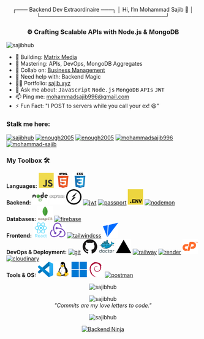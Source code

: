 <p align="center">
┌─── Backend Dev Extraordinaire ───┐
│ Hi, I’m Mohammad Sajib 👋       │
└─────────────────────────────────┘
</p>
<h3 align="center">⚙️ Crafting Scalable APIs with Node.js & MongoDB</h3>

<p align="left"> <img src="https://komarev.com/ghpvc/?username=sajibhub&label=Profile%20views&color=0e75b6&style=flat" alt="sajibhub" /> </p>

- 🔭 Building: [Matrix Media](https://matrix-media.vercel.app)  
- 🌱 Mastering: APIs, DevOps, MongoDB Aggregates  
- 👯 Collab on: [Business Management](https://github.com/sajibhub/business-management)  
- 🤝 Need help with: Backend Magic  
- 👨‍💻 Portfolio: [sajib.xyz](https://sajib.xyz)  
- 💬 Ask me about: <kbd>JavaScript</kbd> <kbd>Node.js</kbd> <kbd>MongoDB</kbd> <kbd>APIs</kbd> <kbd>JWT</kbd>  
- 📫 Ping me: mohammadsajib996@gmail.com  
- ⚡ Fun Fact: "I POST to servers while you call your ex! 😆"

<h3 align="left">Stalk me here:</h3>
<p align="left">
  <a href="https://twitter.com/SajibHub" target="blank"><img src="https://raw.githubusercontent.com/rahuldkjain/github-profile-readme-generator/master/src/images/icons/Social/twitter.svg" alt="sajibhub" height="30" width="40" title="Tweeting tech stuff"/></a>
  <a href="https://linkedin.com/in/enough2005" target="blank"><img src="https://raw.githubusercontent.com/rahuldkjain/github-profile-readme-generator/master/src/images/icons/Social/linked-in-alt.svg" alt="enough2005" height="30" width="40" title="Professional vibes"/></a>
  <a href="https://fb.com/enough2005" target="blank"><img src="https://raw.githubusercontent.com/rahuldkjain/github-profile-readme-generator/master/src/images/icons/Social/facebook.svg" alt="enough2005" height="30" width="40" title="Say hi!"/></a>
  <a href="https://instagram.com/mohammadsajib996" target="blank"><img src="https://raw.githubusercontent.com/rahuldkjain/github-profile-readme-generator/master/src/images/icons/Social/instagram.svg" alt="mohammadsajib996" height="30" width="40" title="Life in pics"/></a>
  <a href="https://www.leetcode.com/mohammad-sajib" target="blank"><img src="https://raw.githubusercontent.com/rahuldkjain/github-profile-readme-generator/master/src/images/icons/Social/leet-code.svg" alt="mohammad-sajib" height="30" width="40" title="Code challenges"/></a>
</p>

<h3 align="left">My Toolbox 🛠️</h3>
<p align="left">
  <b>Languages:</b> 
  <a href="https://developer.mozilla.org/en-US/docs/Web/JavaScript"><img src="https://raw.githubusercontent.com/devicons/devicon/master/icons/javascript/javascript-original.svg" alt="javascript" width="40" height="40"/></a>
  <a href="https://www.w3.org/html/"><img src="https://raw.githubusercontent.com/devicons/devicon/master/icons/html5/html5-original-wordmark.svg" alt="html5" width="40" height="40"/></a>
  <a href="https://www.w3schools.com/css/"><img src="https://raw.githubusercontent.com/devicons/devicon/master/icons/css3/css3-original-wordmark.svg" alt="css3" width="40" height="40"/></a>
  <br>
  <b>Backend:</b> 
  <a href="https://nodejs.org"><img src="https://raw.githubusercontent.com/devicons/devicon/master/icons/nodejs/nodejs-original-wordmark.svg" alt="nodejs" width="40" height="40"/></a>
  <a href="https://expressjs.com"><img src="https://raw.githubusercontent.com/devicons/devicon/master/icons/express/express-original-wordmark.svg" alt="express" width="40" height="40"/></a>
  <a href="https://socket.io/"><img src="https://raw.githubusercontent.com/devicons/devicon/master/icons/socketio/socketio-original.svg" alt="socketio" width="40" height="40"/></a>
  <a href="https://jwt.io/"><img src="https://jwt.io/img/logo.svg" alt="jwt" width="40" height="40"/></a>
  <a href="https://www.passportjs.org/"><img src="https://avatars.githubusercontent.com/u/5449991?s=200&v=4" alt="passport" width="40" height="40"/></a>
  <a href="https://www.npmjs.com/package/dotenv"><img src="https://raw.githubusercontent.com/motdotla/dotenv/master/dotenv.png" alt="dotenv" width="40" height="40"/></a>
  <a href="https://nodemon.io/"><img src="https://raw.githubusercontent.com/remy/nodemon/master/website/hero.png" alt="nodemon" width="40" height="40"/></a>
  <br>
  <b>Databases:</b> 
  <a href="https://www.mongodb.com/"><img src="https://raw.githubusercontent.com/devicons/devicon/master/icons/mongodb/mongodb-original-wordmark.svg" alt="mongodb" width="40" height="40"/></a>
  <a href="https://firebase.google.com/"><img src="https://www.vectorlogo.zone/logos/firebase/firebase-icon.svg" alt="firebase" width="40" height="40"/></a>
  <br>
  <b>Frontend:</b> 
  <a href="https://reactjs.org/"><img src="https://raw.githubusercontent.com/devicons/devicon/master/icons/react/react-original-wordmark.svg" alt="react" width="40" height="40"/></a>
  <a href="https://redux.js.org"><img src="https://raw.githubusercontent.com/devicons/devicon/master/icons/redux/redux-original.svg" alt="redux" width="40" height="40"/></a>
  <a href="https://tailwindcss.com/"><img src="https://www.vectorlogo.zone/logos/tailwindcss/tailwindcss-icon.svg" alt="tailwindcss" width="40" height="40"/></a>
  <a href="https://vitejs.dev/"><img src="https://raw.githubusercontent.com/devicons/devicon/master/icons/vite/vite-original.svg" alt="vite" width="40" height="40"/></a>
  <br>
  <b>DevOps & Deployment:</b> 
  <a href="https://git-scm.com/"><img src="https://www.vectorlogo.zone/logos/git-scm/git-scm-icon.svg" alt="git" width="40" height="40"/></a>
  <a href="https://github.com/"><img src="https://raw.githubusercontent.com/devicons/devicon/master/icons/github/github-original.svg" alt="github" width="40" height="40"/></a>
  <a href="https://www.docker.com/"><img src="https://raw.githubusercontent.com/devicons/devicon/master/icons/docker/docker-original-wordmark.svg" alt="docker" width="40" height="40"/></a>
  <a href="https://vercel.com/"><img src="https://raw.githubusercontent.com/devicons/devicon/master/icons/vercel/vercel-original.svg" alt="vercel" width="40" height="40"/></a>
  <a href="https://railway.app/"><img src="https://railway.app/brand/logo-dark.png" alt="railway" width="40" height="40"/></a>
  <a href="https://render.com/"><img src="https://raw.githubusercontent.com/devicons/devicon/master/icons/render/render-original.svg" alt="render" width="40" height="40"/></a>
  <a href="https://www.cpanel.net/"><img src="https://raw.githubusercontent.com/devicons/devicon/master/icons/cpanel/cpanel-original.svg" alt="cpanel" width="40" height="40"/></a>
  <a href="https://cloudinary.com/"><img src="https://res.cloudinary.com/cloudinary/image/upload/c_scale,w_40/v1/logo/for_white_bg/cloudinary_vertical_logo_for_white_bg" alt="cloudinary" width="40" height="40"/></a>
  <br>
  <b>Tools & OS:</b> 
  <a href="https://code.visualstudio.com/"><img src="https://raw.githubusercontent.com/devicons/devicon/master/icons/vscode/vscode-original.svg" alt="vscode" width="40" height="40"/></a>
  <a href="https://www.linux.org/"><img src="https://raw.githubusercontent.com/devicons/devicon/master/icons/linux/linux-original.svg" alt="linux" width="40" height="40"/></a>
  <a href="https://www.microsoft.com/windows"><img src="https://raw.githubusercontent.com/devicons/devicon/master/icons/windows11/windows11-original.svg" alt="windows" width="40" height="40"/></a>
  <a href="https://www.debian.org/"><img src="https://raw.githubusercontent.com/devicons/devicon/master/icons/debian/debian-original.svg" alt="debian" width="40" height="40"/></a>
  <a href="https://postman.com"><img src="https://www.vectorlogo.zone/logos/getpostman/getpostman-icon.svg" alt="postman" width="40" height="40"/></a>
</p>

<p align="center">
  <img src="https://github-readme-stats.vercel.app/api/top-langs?username=sajibhub&show_icons=true&locale=en&layout=compact&theme=radical" alt="sajibhub" />
</p>

<p align="center">
  <img src="https://github-readme-stats.vercel.app/api?username=sajibhub&show_icons=true&theme=radical" alt="sajibhub" />
  <br><i>"Commits are my love letters to code."</i>
</p>

<p align="center">
  <img src="https://github-readme-streak-stats.herokuapp.com/?user=sajibhub&theme=radical" alt="sajibhub" />
</p>

<p align="center">
  <a href="https://sajib.xyz"><img src="https://img.shields.io/badge/Backend%20Ninja-Ready%20to%20Code-brightgreen" alt="Backend Ninja" /></a>
</p>
